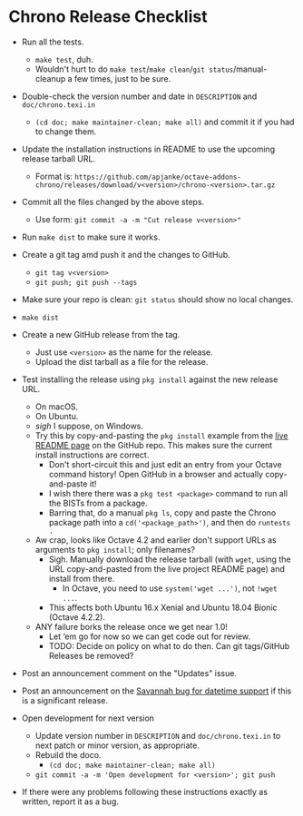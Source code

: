 Chrono Release Checklist
=======================

* Run all the tests.
  * `make test`, duh.
  * Wouldn't hurt to do `make test`/`make clean`/`git status`/manual-cleanup a few times, just to be sure.
* Double-check the version number and date in `DESCRIPTION` and `doc/chrono.texi.in`
  * `(cd doc; make maintainer-clean; make all)` and commit it if you had to change them.
* Update the installation instructions in README to use the upcoming release tarball URL.
  * Format is: `https://github.com/apjanke/octave-addons-chrono/releases/download/v<version>/chrono-<version>.tar.gz`
* Commit all the files changed by the above steps.
  * Use form: `git commit -a -m "Cut release v<version>"`
* Run `make dist` to make sure it works.
* Create a git tag amd push it and the changes to GitHub.
  * `git tag v<version>`
  * `git push; git push --tags`
* Make sure your repo is clean: `git status` should show no local changes.
* `make dist`
* Create a new GitHub release from the tag.
  * Just use `<version>` as the name for the release.
  * Upload the dist tarball as a file for the release.
* Test installing the release using `pkg install` against the new release URL.
  * On macOS.
  * On Ubuntu.
  * *sigh* I suppose, on Windows.
  * Try this by copy-and-pasting the `pkg install` example from the 
    [live README page](https://github.com/apjanke/octave-addons-chrono/blob/master/README.md) 
    on the GitHub repo. This makes sure the current install instructions are correct.
    * Don't short-circuit this and just edit an entry from your Octave command history! Open GitHub in a browser and actually copy-and-paste it!
    * I wish there there was a `pkg test <package>` command to run all the BISTs from a package.
    * Barring that, do a manual `pkg ls`, copy and paste the Chrono package path into a `cd('<package_path>')`, and then do `runtests .`
  * Aw crap, looks like Octave 4.2 and earlier don't support URLs as arguments to `pkg install`; only filenames?
    * Sigh. Manually download the release tarball (with `wget`, using the URL copy-and-pasted from the live project README page) and install from there.
      * In Octave, you need to use `system('wget ...')`, not `!wget ...`.
    * This affects both Ubuntu 16.x Xenial and Ubuntu 18.04 Bionic (Octave 4.2.2).
  * ANY failure borks the release once we get near 1.0!
    * Let ‘em go for now so we can get code out for review.
    * TODO: Decide on policy on what to do then. Can git tags/GitHub Releases be removed?
* Post an announcement comment on the "Updates" issue.
* Post an announcement on the [Savannah bug for datetime support](https://savannah.gnu.org/bugs/index.php?47032) if this is a significant release.
* Open development for next version
  * Update version number in `DESCRIPTION` and `doc/chrono.texi.in` to next patch or minor version, as appropriate.
  * Rebuild the doco.
    * `(cd doc; make maintainer-clean; make all)`
  * `git commit -a -m 'Open development for <version>'; git push`

* If there were any problems following these instructions exactly as written, report it as a bug.



